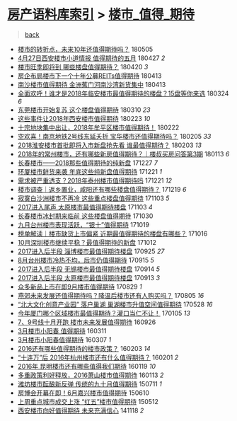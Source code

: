[房产语料库索引](../../README.md)  > [楼市_值得_期待](楼市_值得_期待.md)
====
> [back](../README.md)

- [楼市的转折点，未来10年还值得期待吗？](http://jkwz.applinzi.com/ittc/7099658775801889802.html#%E6%A5%BC%E5%B8%82%E7%9A%84%E8%BD%AC%E6%8A%98%E7%82%B9%EF%BC%8C%E6%9C%AA%E6%9D%A510%E5%B9%B4%E8%BF%98%E5%80%BC%E5%BE%97%E6%9C%9F%E5%BE%85%E5%90%97%EF%BC%9F) 180505  
- [4月27日西安楼市小道情报 值得期待的五月](http://jkwz.applinzi.com/ittc/7096688946849514507.html#4%E6%9C%8827%E6%97%A5%E8%A5%BF%E5%AE%89%E6%A5%BC%E5%B8%82%E5%B0%8F%E9%81%93%E6%83%85%E6%8A%A5+%E5%80%BC%E5%BE%97%E6%9C%9F%E5%BE%85%E7%9A%84%E4%BA%94%E6%9C%88) 180427 *2* 
- [楼市旺季即将到 哪些楼盘值得期待？](http://jkwz.applinzi.com/ittc/7094069093886067729.html#%E6%A5%BC%E5%B8%82%E6%97%BA%E5%AD%A3%E5%8D%B3%E5%B0%86%E5%88%B0+%E5%93%AA%E4%BA%9B%E6%A5%BC%E7%9B%98%E5%80%BC%E5%BE%97%E6%9C%9F%E5%BE%85%EF%BC%9F) 180420 *3* 
- [房企布局楼市下一个十年公募REITs值得期待](http://jkwz.applinzi.com/ittc/7091394402717271056.html#%E6%88%BF%E4%BC%81%E5%B8%83%E5%B1%80%E6%A5%BC%E5%B8%82%E4%B8%8B%E4%B8%80%E4%B8%AA%E5%8D%81%E5%B9%B4%E5%85%AC%E5%8B%9FREITs%E5%80%BC%E5%BE%97%E6%9C%9F%E5%BE%85) 180413  
- [南沙楼市值得期待 金洲蕉门河南沙湾新货集中](http://jkwz.applinzi.com/ittc/7091256945120117767.html#%E5%8D%97%E6%B2%99%E6%A5%BC%E5%B8%82%E5%80%BC%E5%BE%97%E6%9C%9F%E5%BE%85+%E9%87%91%E6%B4%B2%E8%95%89%E9%97%A8%E6%B2%B3%E5%8D%97%E6%B2%99%E6%B9%BE%E6%96%B0%E8%B4%A7%E9%9B%86%E4%B8%AD) 180413  
- [全面欢呼！谁才是2018年临安楼市最值得期待的楼盘？15盘等你来选](http://jkwz.applinzi.com/ittc/7084183325168370695.html#%E5%85%A8%E9%9D%A2%E6%AC%A2%E5%91%BC%EF%BC%81%E8%B0%81%E6%89%8D%E6%98%AF2018%E5%B9%B4%E4%B8%B4%E5%AE%89%E6%A5%BC%E5%B8%82%E6%9C%80%E5%80%BC%E5%BE%97%E6%9C%9F%E5%BE%85%E7%9A%84%E6%A5%BC%E7%9B%98%EF%BC%9F15%E7%9B%98%E7%AD%89%E4%BD%A0%E6%9D%A5%E9%80%89) 180324 *6* 
- [东莞楼市开始复苏 这个楼盘值得期待](http://jkwz.applinzi.com/ittc/7078786973596910598.html#%E4%B8%9C%E8%8E%9E%E6%A5%BC%E5%B8%82%E5%BC%80%E5%A7%8B%E5%A4%8D%E8%8B%8F+%E8%BF%99%E4%B8%AA%E6%A5%BC%E7%9B%98%E5%80%BC%E5%BE%97%E6%9C%9F%E5%BE%85) 180310 *23* 
- [这些事件让2018年西安楼市值得期待](http://jkwz.applinzi.com/ittc/7073378599099171847.html#%E8%BF%99%E4%BA%9B%E4%BA%8B%E4%BB%B6%E8%AE%A92018%E5%B9%B4%E8%A5%BF%E5%AE%89%E6%A5%BC%E5%B8%82%E5%80%BC%E5%BE%97%E6%9C%9F%E5%BE%85) 180223 *10* 
- [十宗地块集中出让，2018年牟平区楼市值得期待！](http://jkwz.applinzi.com/ittc/7072942139099317259.html#%E5%8D%81%E5%AE%97%E5%9C%B0%E5%9D%97%E9%9B%86%E4%B8%AD%E5%87%BA%E8%AE%A9%EF%BC%8C2018%E5%B9%B4%E7%89%9F%E5%B9%B3%E5%8C%BA%E6%A5%BC%E5%B8%82%E5%80%BC%E5%BE%97%E6%9C%9F%E5%BE%85%EF%BC%81) 180222  
- [空欢喜！南京地铁2号线东延夭折 宝华楼市还值得期待吗？](http://jkwz.applinzi.com/ittc/7066636194991834122.html#%E7%A9%BA%E6%AC%A2%E5%96%9C%EF%BC%81%E5%8D%97%E4%BA%AC%E5%9C%B0%E9%93%812%E5%8F%B7%E7%BA%BF%E4%B8%9C%E5%BB%B6%E5%A4%AD%E6%8A%98+%E5%AE%9D%E5%8D%8E%E6%A5%BC%E5%B8%82%E8%BF%98%E5%80%BC%E5%BE%97%E6%9C%9F%E5%BE%85%E5%90%97%EF%BC%9F) 180205 *33* 
- [2018淮安楼市首批即将入市新盘抢先看 谁最值得期待？](http://jkwz.applinzi.com/ittc/7065936252782511114.html#2018%E6%B7%AE%E5%AE%89%E6%A5%BC%E5%B8%82%E9%A6%96%E6%89%B9%E5%8D%B3%E5%B0%86%E5%85%A5%E5%B8%82%E6%96%B0%E7%9B%98%E6%8A%A2%E5%85%88%E7%9C%8B+%E8%B0%81%E6%9C%80%E5%80%BC%E5%BE%97%E6%9C%9F%E5%BE%85%EF%BC%9F) 180203 *13* 
- [2018年的常州楼市，还有哪些新房值得期待？｜楼叔买房问答第3期](http://jkwz.applinzi.com/ittc/7057934443656774673.html#2018%E5%B9%B4%E7%9A%84%E5%B8%B8%E5%B7%9E%E6%A5%BC%E5%B8%82%EF%BC%8C%E8%BF%98%E6%9C%89%E5%93%AA%E4%BA%9B%E6%96%B0%E6%88%BF%E5%80%BC%E5%BE%97%E6%9C%9F%E5%BE%85%EF%BC%9F%EF%BD%9C%E6%A5%BC%E5%8F%94%E4%B9%B0%E6%88%BF%E9%97%AE%E7%AD%94%E7%AC%AC3%E6%9C%9F) 180113 *6* 
- [长春楼市——2018那些值得期待的纯新盘](http://jkwz.applinzi.com/ittc/7051704517152736273.html#%E9%95%BF%E6%98%A5%E6%A5%BC%E5%B8%82%E2%80%94%E2%80%942018%E9%82%A3%E4%BA%9B%E5%80%BC%E5%BE%97%E6%9C%9F%E5%BE%85%E7%9A%84%E7%BA%AF%E6%96%B0%E7%9B%98) 171227 *7* 
- [环厦楼市鲜货来袭 年底这些纯新盘值得期待](http://jkwz.applinzi.com/ittc/7049555931539440657.html#%E7%8E%AF%E5%8E%A6%E6%A5%BC%E5%B8%82%E9%B2%9C%E8%B4%A7%E6%9D%A5%E8%A2%AD+%E5%B9%B4%E5%BA%95%E8%BF%99%E4%BA%9B%E7%BA%AF%E6%96%B0%E7%9B%98%E5%80%BC%E5%BE%97%E6%9C%9F%E5%BE%85) 171221 *1* 
- [需求被严重透支？2018年泰州楼市值得期待吗](http://jkwz.applinzi.com/ittc/7049446830520140817.html#%E9%9C%80%E6%B1%82%E8%A2%AB%E4%B8%A5%E9%87%8D%E9%80%8F%E6%94%AF%EF%BC%9F2018%E5%B9%B4%E6%B3%B0%E5%B7%9E%E6%A5%BC%E5%B8%82%E5%80%BC%E5%BE%97%E6%9C%9F%E5%BE%85%E5%90%97) 171221 *12* 
- [楼市调查｜返乡置业，咸阳还有哪些楼盘值得期待？](http://jkwz.applinzi.com/ittc/7048800977983898640.html#%E6%A5%BC%E5%B8%82%E8%B0%83%E6%9F%A5%EF%BD%9C%E8%BF%94%E4%B9%A1%E7%BD%AE%E4%B8%9A%EF%BC%8C%E5%92%B8%E9%98%B3%E8%BF%98%E6%9C%89%E5%93%AA%E4%BA%9B%E6%A5%BC%E7%9B%98%E5%80%BC%E5%BE%97%E6%9C%9F%E5%BE%85%EF%BC%9F) 171219 *6* 
- [寂寞白沙洲楼市不再冷 这些重点楼盘值得期待](http://jkwz.applinzi.com/ittc/7031652823236871184.html#%E5%AF%82%E5%AF%9E%E7%99%BD%E6%B2%99%E6%B4%B2%E6%A5%BC%E5%B8%82%E4%B8%8D%E5%86%8D%E5%86%B7+%E8%BF%99%E4%BA%9B%E9%87%8D%E7%82%B9%E6%A5%BC%E7%9B%98%E5%80%BC%E5%BE%97%E6%9C%9F%E5%BE%85) 171103 *5* 
- [2017进入尾声 太原楼市最值得期待楼盘](http://jkwz.applinzi.com/ittc/7031498441685992464.html#2017%E8%BF%9B%E5%85%A5%E5%B0%BE%E5%A3%B0+%E5%A4%AA%E5%8E%9F%E6%A5%BC%E5%B8%82%E6%9C%80%E5%80%BC%E5%BE%97%E6%9C%9F%E5%BE%85%E6%A5%BC%E7%9B%98) 171103 *4* 
- [长春楼市冰封期来临前 这些楼盘值得期待](http://jkwz.applinzi.com/ittc/7030254594754610192.html#%E9%95%BF%E6%98%A5%E6%A5%BC%E5%B8%82%E5%86%B0%E5%B0%81%E6%9C%9F%E6%9D%A5%E4%B8%B4%E5%89%8D+%E8%BF%99%E4%BA%9B%E6%A5%BC%E7%9B%98%E5%80%BC%E5%BE%97%E6%9C%9F%E5%BE%85) 171030  
- [九月台州楼市表现活跃，“银十”值得期待](http://jkwz.applinzi.com/ittc/7026074881257636880.html#%E4%B9%9D%E6%9C%88%E5%8F%B0%E5%B7%9E%E6%A5%BC%E5%B8%82%E8%A1%A8%E7%8E%B0%E6%B4%BB%E8%B7%83%EF%BC%8C%E2%80%9C%E9%93%B6%E5%8D%81%E2%80%9D%E5%80%BC%E5%BE%97%E6%9C%9F%E5%BE%85) 171019  
- [榜单解读｜楼市缺货上市偏紧 近期最值得期待的楼盘有哪些？](http://jkwz.applinzi.com/ittc/7025029843681543184.html#%E6%A6%9C%E5%8D%95%E8%A7%A3%E8%AF%BB%EF%BD%9C%E6%A5%BC%E5%B8%82%E7%BC%BA%E8%B4%A7%E4%B8%8A%E5%B8%82%E5%81%8F%E7%B4%A7+%E8%BF%91%E6%9C%9F%E6%9C%80%E5%80%BC%E5%BE%97%E6%9C%9F%E5%BE%85%E7%9A%84%E6%A5%BC%E7%9B%98%E6%9C%89%E5%93%AA%E4%BA%9B%EF%BC%9F) 171016  
- [10月深圳楼市继续平稳？最值得期待的新盘](http://jkwz.applinzi.com/ittc/7023612467299746833.html#10%E6%9C%88%E6%B7%B1%E5%9C%B3%E6%A5%BC%E5%B8%82%E7%BB%A7%E7%BB%AD%E5%B9%B3%E7%A8%B3%EF%BC%9F%E6%9C%80%E5%80%BC%E5%BE%97%E6%9C%9F%E5%BE%85%E7%9A%84%E6%96%B0%E7%9B%98) 171012  
- [2017进入后半段 淄博楼市最值得期待楼盘](http://jkwz.applinzi.com/ittc/7017293070264173585.html#2017%E8%BF%9B%E5%85%A5%E5%90%8E%E5%8D%8A%E6%AE%B5+%E6%B7%84%E5%8D%9A%E6%A5%BC%E5%B8%82%E6%9C%80%E5%80%BC%E5%BE%97%E6%9C%9F%E5%BE%85%E6%A5%BC%E7%9B%98) 170925 *27* 
- [8月台州楼市冷热不均，后市仍值得期待](http://jkwz.applinzi.com/ittc/7013457545098953744.html#8%E6%9C%88%E5%8F%B0%E5%B7%9E%E6%A5%BC%E5%B8%82%E5%86%B7%E7%83%AD%E4%B8%8D%E5%9D%87%EF%BC%8C%E5%90%8E%E5%B8%82%E4%BB%8D%E5%80%BC%E5%BE%97%E6%9C%9F%E5%BE%85) 170915 *5* 
- [2017进入后半段 无锡楼市最值得期待楼盘](http://jkwz.applinzi.com/ittc/7012944708203185169.html#2017%E8%BF%9B%E5%85%A5%E5%90%8E%E5%8D%8A%E6%AE%B5+%E6%97%A0%E9%94%A1%E6%A5%BC%E5%B8%82%E6%9C%80%E5%80%BC%E5%BE%97%E6%9C%9F%E5%BE%85%E6%A5%BC%E7%9B%98) 170914 *5* 
- [2017进入后半段 太原楼市最值得期待楼盘](http://jkwz.applinzi.com/ittc/7012574225049846801.html#2017%E8%BF%9B%E5%85%A5%E5%90%8E%E5%8D%8A%E6%AE%B5+%E5%A4%AA%E5%8E%9F%E6%A5%BC%E5%B8%82%E6%9C%80%E5%80%BC%E5%BE%97%E6%9C%9F%E5%BE%85%E6%A5%BC%E7%9B%98) 170913 *3* 
- [众多新品上市在即9月楼市值得期待](http://jkwz.applinzi.com/ittc/7007159746740880401.html#%E4%BC%97%E5%A4%9A%E6%96%B0%E5%93%81%E4%B8%8A%E5%B8%82%E5%9C%A8%E5%8D%B39%E6%9C%88%E6%A5%BC%E5%B8%82%E5%80%BC%E5%BE%97%E6%9C%9F%E5%BE%85) 170829 *1* 
- [燕郊未来发展还值得期待吗？降温后楼市还有人购买吗？](http://jkwz.applinzi.com/ittc/6998348574839276561.html#%E7%87%95%E9%83%8A%E6%9C%AA%E6%9D%A5%E5%8F%91%E5%B1%95%E8%BF%98%E5%80%BC%E5%BE%97%E6%9C%9F%E5%BE%85%E5%90%97%EF%BC%9F%E9%99%8D%E6%B8%A9%E5%90%8E%E6%A5%BC%E5%B8%82%E8%BF%98%E6%9C%89%E4%BA%BA%E8%B4%AD%E4%B9%B0%E5%90%97%EF%BC%9F) 170805 *16* 
- [“北大文化创意产业园” 落户巢湖 巢湖楼市升值空间值得期待](http://jkwz.applinzi.com/ittc/6972616115262850052.html#%E2%80%9C%E5%8C%97%E5%A4%A7%E6%96%87%E5%8C%96%E5%88%9B%E6%84%8F%E4%BA%A7%E4%B8%9A%E5%9B%AD%E2%80%9D+%E8%90%BD%E6%88%B7%E5%B7%A2%E6%B9%96+%E5%B7%A2%E6%B9%96%E6%A5%BC%E5%B8%82%E5%8D%87%E5%80%BC%E7%A9%BA%E9%97%B4%E5%80%BC%E5%BE%97%E6%9C%9F%E5%BE%85) 170528 *16* 
- [今年厦门哪个区域楼市最值得期待？灌口当仁不让！](http://jkwz.applinzi.com/ittc/6919699198290428933.html#%E4%BB%8A%E5%B9%B4%E5%8E%A6%E9%97%A8%E5%93%AA%E4%B8%AA%E5%8C%BA%E5%9F%9F%E6%A5%BC%E5%B8%82%E6%9C%80%E5%80%BC%E5%BE%97%E6%9C%9F%E5%BE%85%EF%BC%9F%E7%81%8C%E5%8F%A3%E5%BD%93%E4%BB%81%E4%B8%8D%E8%AE%A9%EF%BC%81) 170105 *13* 
- [7、9号线十月开跑 楼市未来发展值得期待](http://jkwz.applinzi.com/ittc/6882115134851384324.html#7%E3%80%819%E5%8F%B7%E7%BA%BF%E5%8D%81%E6%9C%88%E5%BC%80%E8%B7%91+%E6%A5%BC%E5%B8%82%E6%9C%AA%E6%9D%A5%E5%8F%91%E5%B1%95%E5%80%BC%E5%BE%97%E6%9C%9F%E5%BE%85) 160926  
- [3月楼市小阳春 值得期待](http://jkwz.applinzi.com/ittc/6808201019099972612.html#3%E6%9C%88%E6%A5%BC%E5%B8%82%E5%B0%8F%E9%98%B3%E6%98%A5+%E5%80%BC%E5%BE%97%E6%9C%9F%E5%BE%85) 160311  
- [3月楼市小阳春值得期待](http://jkwz.applinzi.com/ittc/6806708604811871236.html#3%E6%9C%88%E6%A5%BC%E5%B8%82%E5%B0%8F%E9%98%B3%E6%98%A5%E5%80%BC%E5%BE%97%E6%9C%9F%E5%BE%85) 160307 *1* 
- [2016还有哪些值得期待的楼市政策？](http://jkwz.applinzi.com/ittc/6794680248142660612.html#2016%E8%BF%98%E6%9C%89%E5%93%AA%E4%BA%9B%E5%80%BC%E5%BE%97%E6%9C%9F%E5%BE%85%E7%9A%84%E6%A5%BC%E5%B8%82%E6%94%BF%E7%AD%96%EF%BC%9F) 160203 *14* 
- [“十连万”后 2016年杭州楼市还有什么值得期待？](http://jkwz.applinzi.com/ittc/6793805611598873605.html#%E2%80%9C%E5%8D%81%E8%BF%9E%E4%B8%87%E2%80%9D%E5%90%8E+2016%E5%B9%B4%E6%9D%AD%E5%B7%9E%E6%A5%BC%E5%B8%82%E8%BF%98%E6%9C%89%E4%BB%80%E4%B9%88%E5%80%BC%E5%BE%97%E6%9C%9F%E5%BE%85%EF%BC%9F) 160201 *2* 
- [2016年 昆明楼市还有哪些值得我们期待](http://jkwz.applinzi.com/ittc/6789072229996430341.html#2016%E5%B9%B4+%E6%98%86%E6%98%8E%E6%A5%BC%E5%B8%82%E8%BF%98%E6%9C%89%E5%93%AA%E4%BA%9B%E5%80%BC%E5%BE%97%E6%88%91%E4%BB%AC%E6%9C%9F%E5%BE%85) 160119 *10* 
- [多重政策利好释放，2016萧山楼市值得期待](http://jkwz.applinzi.com/ittc/6786730059184489477.html#%E5%A4%9A%E9%87%8D%E6%94%BF%E7%AD%96%E5%88%A9%E5%A5%BD%E9%87%8A%E6%94%BE%EF%BC%8C2016%E8%90%A7%E5%B1%B1%E6%A5%BC%E5%B8%82%E5%80%BC%E5%BE%97%E6%9C%9F%E5%BE%85) 160113 *2* 
- [潍坊楼市酝酿新反弹 传统的九十月值得期待](http://jkwz.applinzi.com/ittc/547650615043632569.html#%E6%BD%8D%E5%9D%8A%E6%A5%BC%E5%B8%82%E9%85%9D%E9%85%BF%E6%96%B0%E5%8F%8D%E5%BC%B9+%E4%BC%A0%E7%BB%9F%E7%9A%84%E4%B9%9D%E5%8D%81%E6%9C%88%E5%80%BC%E5%BE%97%E6%9C%9F%E5%BE%85) 150711 *1* 
- [房博会开幕在即！6月嘉兴楼市值得期待](http://jkwz.applinzi.com/ittc/547650611424010227.html#%E6%88%BF%E5%8D%9A%E4%BC%9A%E5%BC%80%E5%B9%95%E5%9C%A8%E5%8D%B3%EF%BC%816%E6%9C%88%E5%98%89%E5%85%B4%E6%A5%BC%E5%B8%82%E5%80%BC%E5%BE%97%E6%9C%9F%E5%BE%85) 150610  
- [上周重点城市成交上涨 “红五”楼市值得期待](http://jkwz.applinzi.com/ittc/547650611411641375.html#%E4%B8%8A%E5%91%A8%E9%87%8D%E7%82%B9%E5%9F%8E%E5%B8%82%E6%88%90%E4%BA%A4%E4%B8%8A%E6%B6%A8+%E2%80%9C%E7%BA%A2%E4%BA%94%E2%80%9D%E6%A5%BC%E5%B8%82%E5%80%BC%E5%BE%97%E6%9C%9F%E5%BE%85) 150512  
- [西安楼市向好值得期待 未来充满信心](http://jkwz.applinzi.com/ittc/547650611381234214.html#%E8%A5%BF%E5%AE%89%E6%A5%BC%E5%B8%82%E5%90%91%E5%A5%BD%E5%80%BC%E5%BE%97%E6%9C%9F%E5%BE%85+%E6%9C%AA%E6%9D%A5%E5%85%85%E6%BB%A1%E4%BF%A1%E5%BF%83) 141118 *2* 
